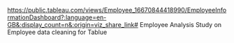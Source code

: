 https://public.tableau.com/views/Employee_16670844418990/EmployeeInformationDashboard?:language=en-GB&:display_count=n&:origin=viz_share_link# Employee
Analysis Study on Employee data cleaning for Tablue
